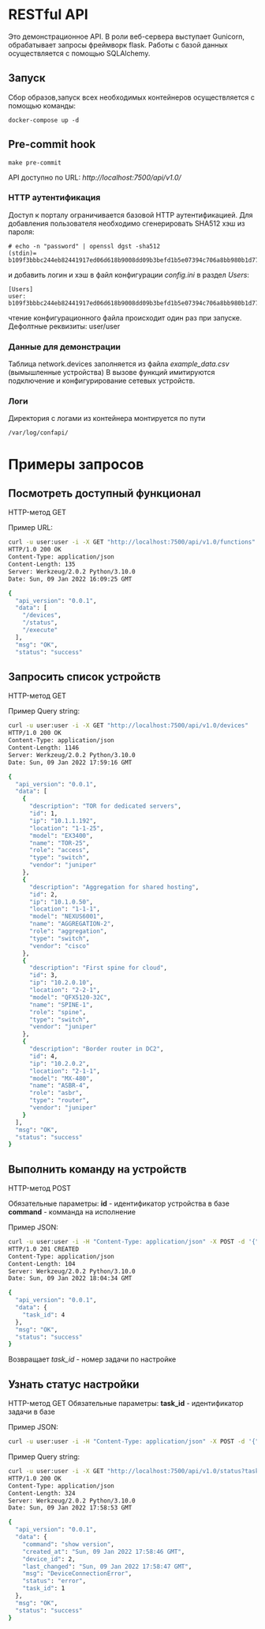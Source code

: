 # RESTful API

Это демонстрационное API. В роли веб-сервера выступает Gunicorn, обрабатывает запросы фреймворк flask. Работы с базой
данных осуществляется с помощью SQLAlchemy. 

## Запуск ##

Сбор образов,запуск всех необходимых контейнеров осуществляется с помощью команды:
```
docker-compose up -d
```

## Pre-commit hook ##

```
make pre-commit
```

API доступно по URL: 
*http://localhost:7500/api/v1.0/*

### HTTP аутентификация ###
Доступ к порталу ограничивается базовой HTTP аутентификацией. Для добавления пользователя необходимо сгенерировать SHA512 хэш из пароля:
```
# echo -n "password" | openssl dgst -sha512
(stdin)= b109f3bbbc244eb82441917ed06d618b9008dd09b3befd1b5e07394c706a8bb980b1d7785e5976ec049b46df5f1326af5a2ea6d103fd07c95385ffab0cacbc86
```
и добавить логин и хэш в файл конфигурации *config.ini* в раздел *Users*:
```
[Users]
user: b109f3bbbc244eb82441917ed06d618b9008dd09b3befd1b5e07394c706a8bb980b1d7785e5976ec049b46df5f1326af5a2ea6d103fd07c95385ffab0cacbc86
```
чтение конфигурационного файла происходит один раз при запуске. Дефолтные реквизиты: user/user

### Данные для демонстрации ###

Таблица network.devices заполняется из файла *example_data.csv* (вымышленные устройства)
В вызове функций имитируются подключение и конфигурирование сетевых устройств.

### Логи ###

Директория с логами из контейнера монтируется по пути
```
/var/log/confapi/
```

# Примеры запросов #

## Посмотреть доступный функционал ##

HTTP-метод GET

Пример URL:

```bash
curl -u user:user -i -X GET "http://localhost:7500/api/v1.0/functions"
HTTP/1.0 200 OK
Content-Type: application/json
Content-Length: 135
Server: Werkzeug/2.0.2 Python/3.10.0
Date: Sun, 09 Jan 2022 16:09:25 GMT

{
  "api_version": "0.0.1", 
  "data": [
    "/devices", 
    "/status", 
    "/execute"
  ], 
  "msg": "OK", 
  "status": "success"

```

## Запросить список устройств ##

HTTP-метод GET

Пример Query string:

```bash
curl -u user:user -i -X GET "http://localhost:7500/api/v1.0/devices"
HTTP/1.0 200 OK
Content-Type: application/json
Content-Length: 1146
Server: Werkzeug/2.0.2 Python/3.10.0
Date: Sun, 09 Jan 2022 17:59:16 GMT

{
  "api_version": "0.0.1", 
  "data": [
    {
      "description": "TOR for dedicated servers", 
      "id": 1, 
      "ip": "10.1.1.192", 
      "location": "1-1-25", 
      "model": "EX3400", 
      "name": "TOR-25", 
      "role": "access", 
      "type": "switch", 
      "vendor": "juniper"
    }, 
    {
      "description": "Aggregation for shared hosting", 
      "id": 2, 
      "ip": "10.1.0.50", 
      "location": "1-1-1", 
      "model": "NEXUS6001", 
      "name": "AGGREGATION-2", 
      "role": "aggregation", 
      "type": "switch", 
      "vendor": "cisco"
    }, 
    {
      "description": "First spine for cloud", 
      "id": 3, 
      "ip": "10.2.0.10", 
      "location": "2-2-1", 
      "model": "QFX5120-32C", 
      "name": "SPINE-1", 
      "role": "spine", 
      "type": "switch", 
      "vendor": "juniper"
    }, 
    {
      "description": "Border router in DC2", 
      "id": 4, 
      "ip": "10.2.0.2", 
      "location": "2-1-1", 
      "model": "MX-480", 
      "name": "ASBR-4", 
      "role": "asbr", 
      "type": "router", 
      "vendor": "juniper"
    }
  ], 
  "msg": "OK", 
  "status": "success"
}

```

## Выполнить команду на устройств ##

HTTP-метод POST

Обязательные параметры:
**id**  - идентификатор устройства в базе
**command** - комманда на исполнение

Пример JSON:

```bash
curl -u user:user -i -H "Content-Type: application/json" -X POST -d '{"id": 2, "command": "show version" }' http://localhost:7500/api/v1.0/execute
HTTP/1.0 201 CREATED
Content-Type: application/json
Content-Length: 104
Server: Werkzeug/2.0.2 Python/3.10.0
Date: Sun, 09 Jan 2022 18:04:34 GMT

{
  "api_version": "0.0.1", 
  "data": {
    "task_id": 4
  }, 
  "msg": "OK", 
  "status": "success"
}
```
Возвращает *task_id* - номер задачи по настройке

## Узнать статус настройки ##

HTTP-метод GET
Обязательные параметры:
**task_id**  - идентификатор задачи в базе

Пример JSON:

```bash
curl -u user:user -i -H "Content-Type: application/json" -X POST -d '{"task_id": 9}' http://localhost:7500/api/v1.0/status
```

Пример Query string:

```bash
curl -u user:user -i -X GET "http://localhost:7500/api/v1.0/status?task_id=1"
HTTP/1.0 200 OK
Content-Type: application/json
Content-Length: 324
Server: Werkzeug/2.0.2 Python/3.10.0
Date: Sun, 09 Jan 2022 17:58:53 GMT

{
  "api_version": "0.0.1", 
  "data": {
    "command": "show version", 
    "created_at": "Sun, 09 Jan 2022 17:58:46 GMT", 
    "device_id": 2, 
    "last_changed": "Sun, 09 Jan 2022 17:58:47 GMT", 
    "msg": "DeviceConnectionError", 
    "status": "error", 
    "task_id": 1
  }, 
  "msg": "OK", 
  "status": "success"
}

```